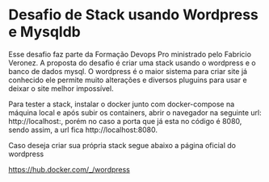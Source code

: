 # Desafio de Stack usando Wordpress e Mysqldb

 Esse desafio faz parte da Formação Devops Pro ministrado pelo Fabricio Veronez.
 A proposta do desafio é criar uma stack usando o wordpress e o banco de dados mysql. O wordpress é o maior sistema para criar site já conhecido
 ele permite muito alterações e diversos pluguins para usar e deixar o site melhor impossível.
 
 Para tester a stack, instalar o docker junto com docker-compose na máquina local e após subir os containers, abrir o navegador na seguinte 
 url: http://localhost:, porém no caso a porta que já esta no código é 8080, sendo assim, a url fica http://localhost:8080. 

 Caso deseja criar sua própria stack segue abaixo a página oficial do wordpress

 https://hub.docker.com/_/wordpress
